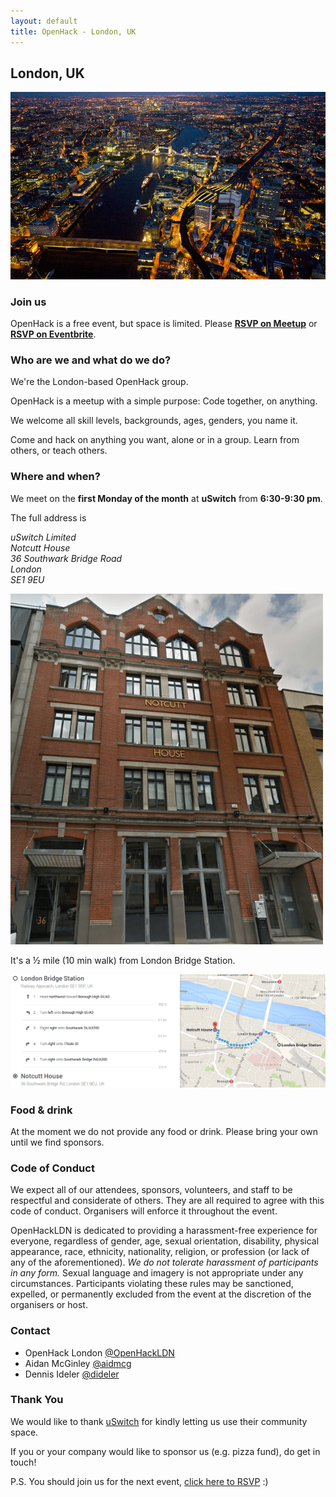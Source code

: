 ```yaml
---
layout: default
title: OpenHack - London, UK
---
```


## London, UK

![London](/london/london.jpg)

### Join us

OpenHack is a free event, but space is limited.
Please [**RSVP on Meetup**][meetup] or [**RSVP on Eventbrite**][eventbrite].

### Who are we and what do we do?

We're the London-based OpenHack group.

OpenHack is a meetup with a simple purpose: Code together, on anything.

We welcome all skill levels, backgrounds, ages, genders, you name it.

Come and hack on anything you want, alone or in a group.
Learn from others, or teach others.

### Where and when?

We meet on the **first Monday of the month** at **uSwitch** from **6:30-9:30 pm**.

The full address is

<address>
<p>
uSwitch Limited<br>
Notcutt House<br>
36 Southwark Bridge Road<br>
London<br>
SE1 9EU
</p>
</address>

<img src="/london/notcutt-house.png" style="width: 500px" alt="Notcutt House" title="Notcutt House, 36 Southwark Bridge Road, London">

It's a &frac12; mile (10 min walk) from London Bridge Station.

[![Walking directions from London Bridge to Notcutt House](/london/walking-directions.png)](https://goo.gl/maps/MnajB)

### Food & drink

At the moment we do not provide any food or drink.
Please bring your own until we find sponsors.

### Code of Conduct

We expect all of our attendees, sponsors, volunteers, and staff to be
respectful and considerate of others. They are all required to agree with this
code of conduct. Organisers will enforce it throughout the event.

OpenHackLDN is dedicated to providing a harassment-free experience for everyone,
regardless of gender, age, sexual orientation, disability, physical appearance,
race, ethnicity, nationality, religion, or profession (or lack of any of the
aforementioned). _We do not tolerate harassment of participants in any form._
Sexual language and imagery is not appropriate under any circumstances.
Participants violating these rules may be sanctioned, expelled, or permanently
excluded from the event at the discretion of the organisers or host.

### Contact

- OpenHack London [@OpenHackLDN](https://twitter.com/OpenHackLDN)
- Aidan McGinley [@aidmcg](https://twitter.com/aidmcg)
- Dennis Ideler [@dideler](https://twitter.com/dideler)

### Thank You

We would like to thank [uSwitch][] for kindly letting us use their community space.

If you or your company would like to sponsor us (e.g. pizza fund), do get in touch!

P.S. You should join us for the next event, [click here to RSVP][meetup] :)

[uSwitch]: http://www.uswitch.com
[eventbrite]: https://www.eventbrite.com/e/openhack-london-tickets-12943202467
[meetup]: http://www.meetup.com/OpenHack-London/
